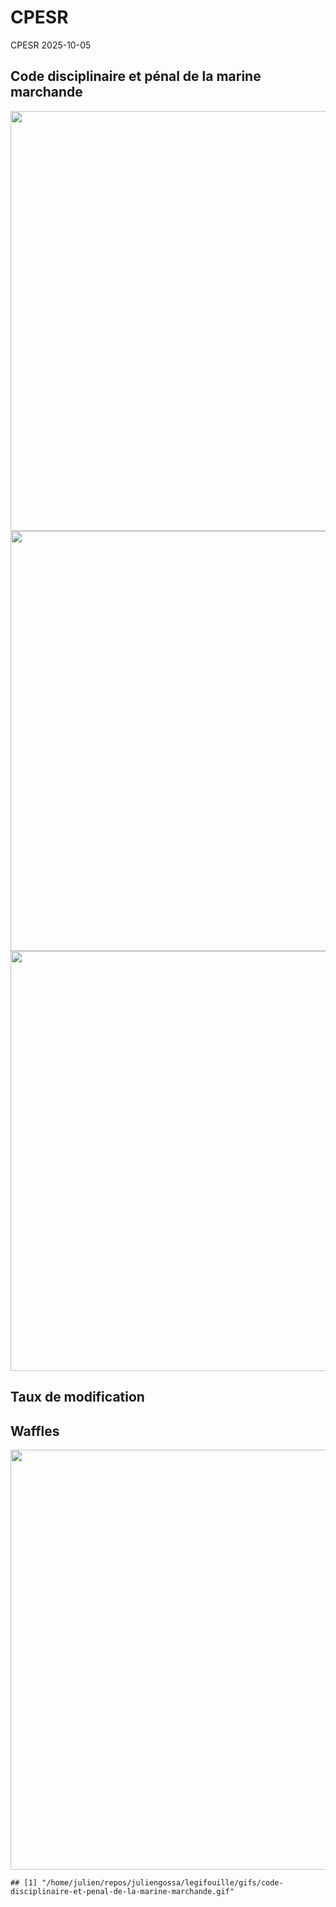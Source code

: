 CPESR
================
CPESR
2025-10-05

## Code disciplinaire et pénal de la marine marchande

<img src="/home/julien/repos/juliengossa/legifouille/codes/code-disciplinaire-et-penal-de-la-marine-marchande/legifouille-code_files/figure-gfm/versions-1.png" width="672" />

<img src="/home/julien/repos/juliengossa/legifouille/codes/code-disciplinaire-et-penal-de-la-marine-marchande/legifouille-code_files/figure-gfm/modifications-1.png" width="672" />
<img src="/home/julien/repos/juliengossa/legifouille/codes/code-disciplinaire-et-penal-de-la-marine-marchande/legifouille-code_files/figure-gfm/taille_modifications-1.png" width="672" />

## Taux de modification

## Waffles

<img src="/home/julien/repos/juliengossa/legifouille/codes/code-disciplinaire-et-penal-de-la-marine-marchande/legifouille-code_files/figure-gfm/unnamed-chunk-4-1.png" width="672" />

    ## [1] "/home/julien/repos/juliengossa/legifouille/gifs/code-disciplinaire-et-penal-de-la-marine-marchande.gif"
